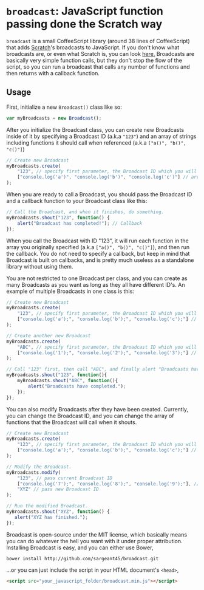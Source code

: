 # `broadcast`: JavaScript function passing done the Scratch way
`broadcast` is a small CoffeeScript library (around 38 lines of CoffeeScript) that adds [Scratch](http://scratch.mit.edu)'s broadcasts to JavaScript. If you don't know what broadcasts are, or even what Scratch is, you can look [here.](http://wiki.scratch.mit.edu/wiki/Broadcast) Broadcasts are basically very simple function calls, but they don't stop the flow of the script, so you can run a broadcast that calls any number of functions and then returns with a callback function.

## Usage
First, initialize a new `Broadcast()` class like so:
```javascript
var myBroadcasts = new Broadcast();
```
After you initialize the Broadcast class, you can create new Broadcasts inside of it by specifying a Broadcast ID (a.k.a `"123"`) and an array of strings including functions it should call when referenced (a.k.a `["a()", "b()", "c()"]`)
```javascript
// Create new Broadcast
myBroadcasts.create(
	"123", // specify first parameter, the Broadcast ID which you will later use to call the Broadcast.
	["console.log('a')", "console.log('b')", "console.log('c')"] // array of functions inside strings to be evaluated when the Broadcast is called.
);
```
When you are ready to call a Broadcast, you should pass the Broadcast ID and a callback function to your Broadcast class like this:
```javascript
// Call the Broadcast, and when it finishes, do something.
myBroadcasts.shout("123", function() {
	alert("Broadcast has completed!"); // Callback
});
```
When you call the Broadcast with ID "123", it will run each function in the array you originally specified (a.k.a `["a()", "b()", "c()"]`), and then run the callback. You do not need to specify a callback, but keep in mind that Broadcast is built on callbacks, and is pretty much useless as a standalone library without using them.

You are not restricted to one Broadcast per class, and you can create as many Broadcasts as you want as long as they all have different ID's. An example of multiple Broadcasts in one class is this:
```javascript
// Create new Broadcast
myBroadcasts.create(
	"123", // specify first parameter, the Broadcast ID which you will later use to call the Broadcast.
	["console.log('a');", "console.log('b');", "console.log('c');"] // array of functions inside strings to be evaluated when the Broadcast is called.
);

// Create another new Broadcast
myBroadcasts.create(
	"ABC", // specify first parameter, the Broadcast ID which you will later use to call the Broadcast.
	["console.log('1');", "console.log('2');", "console.log('3');"] // array of functions inside strings to be evaluated when the Broadcast is called.
);

// Call "123" first, then call "ABC", and finally alert "Broadcasts have completed."
myBroadcasts.shout("123", function(){
	myBroadcasts.shout("ABC", function(){
		alert("Broadcasts have completed.");
	});
});
```
You can also modify Broadcasts after they have been created. Currently, you can change the Broadcast ID, and you can change the array of functions that the Broadcast will call when it shouts.
```javascript
// Create new Broadcast
myBroadcasts.create(
	"123", // specify first parameter, the Broadcast ID which you will later use to call the Broadcast.
	["console.log('a');", "console.log('b');", "console.log('c');"] // array of functions inside strings to be evaluated when the Broadcast is called.
);

// Modify the Broadcast.
myBroadcasts.modify(
	"123", // pass current Broadcast ID
	["console.log('7');", "console.log('8');", "console.log('9');"], // pass new functions to call
	"XYZ" // pass new Broadcast ID
);

// Run the modified Broadcast.
myBroadcasts.shout("XYZ", function() {
   alert("XYZ has finished.");
});
```

Broadcast is open-source under the MIT license, which basically means you can do whatever the hell you want with it under proper attribution. Installing Broadcast is easy, and you can either use Bower,
```shell
bower install http://github.com/sargeant45/broadcast.git
```
...or you can just include the script in your HTML document's `<head>`,
```html
<script src="your_javascript_folder/broadcast.min.js"></script>
```